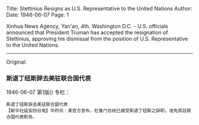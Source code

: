 Title: Stettinius Resigns as U.S. Representative to the United Nations
Author:
Date: 1946-06-07
Page: 1

Xinhua News Agency, Yan'an, 4th. Washington D.C. - U.S. officials announced that President Truman has accepted the resignation of Stettinius, approving his dismissal from the position of U.S. Representative to the United Nations.



<hr /> 

Original: 


### 斯退丁纽斯辞去美驻联合国代表

1946-06-07
第1版()
专栏：

    斯退丁纽斯辞去美驻联合国代表
    【新华社延安四日电】华府讯：美官方宣布，杜鲁门总统已接受斯退丁纽斯之辞职，准免其驻联合国代表职务。
